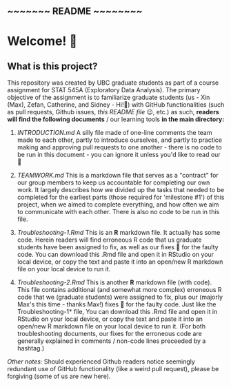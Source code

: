 ## ~~~~~~~ README ~~~~~~~~ 

# Welcome! 👋

## **What is this project?**

This repository was created by UBC graduate students as part of a course assignment for STAT 545A (Exploratory Data Analysis). The primary objective of the assignment is to familiarize graduate students (us - Xin (Max), Zefan, Catherine, and Sidney - Hi!🤗) with GitHub functionalities (such as pull requests, Github issues, _this README file_ 😉, etc.) as such, **readers will find the following documents** / our learning tools **in the main directory:**

1. _INTRODUCTION.md_
A silly file made of one-line comments the team made to each other, partly to introduce ourselves, and partly to practice making and approving pull requests to one another - there is no code to be run in this document - you can ignore it unless you'd like to read our 💬

2. _TEAMWORK.md_ 
This is a markdown file that serves as a "contract" for our group members to keep us accountable for completing our own work. It largely describes how we divided up the tasks that needed to be completed for the earliest parts (those required for 'milestone #1') of this project, when we aimed to complete everything, and how often we aim to communicate with each other. There is also no code to be run in this file. 

3. _Troubleshooting-1.Rmd_ 
This is an **R** markdown file. It actually has some code. Herein readers will find erroneous R code that us graduate students have been assigned to fix, as well as our fixes 💅 for the faulty code. You can download this .Rmd file and open it in RStudio on your local device, or copy the text and paste it into an open/new R markdown file on your local device to run it.

4. _Troubleshooting-2.Rmd_ 
This is another **R** markdown file (with code). This file contains additional (and somewhat more complex) erroneous R code that we (graduate students) were assigned to fix, plus our (majorly Max's this time - thanks Max!) fixes 💅 for the faulty code. Just like the Troubleshooting-1* file, You can download this .Rmd file and open it in RStudio on your local device, or copy the text and paste it into an open/new R markdown file on your local device to run it. (For both troubleshooting documents, our fixes for the erroneous code are generally explained in comments / non-code lines preceeded by a hashtag.)

_Other notes:_ Should experienced Github readers notice seemingly redundant use of GitHub functionality (like a weird pull request), please be forgiving (some of us are new here). 
